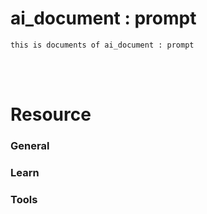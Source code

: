<!--------------------------------------------------------------------------------- Description -->
# ai_document : prompt
    this is documents of ai_document : prompt



<!--------------------------------------------------------------------------------- Resource -->
<br><br>

# Resource  

<!--------------------------------------------------- General -->
### General
<!--------------------------------------------------- Learn -->
### Learn
<!--------------------------------------------------- Tools -->
### Tools



<!--------------------------------------------------------------------------------- Structure -->
<br><br>


